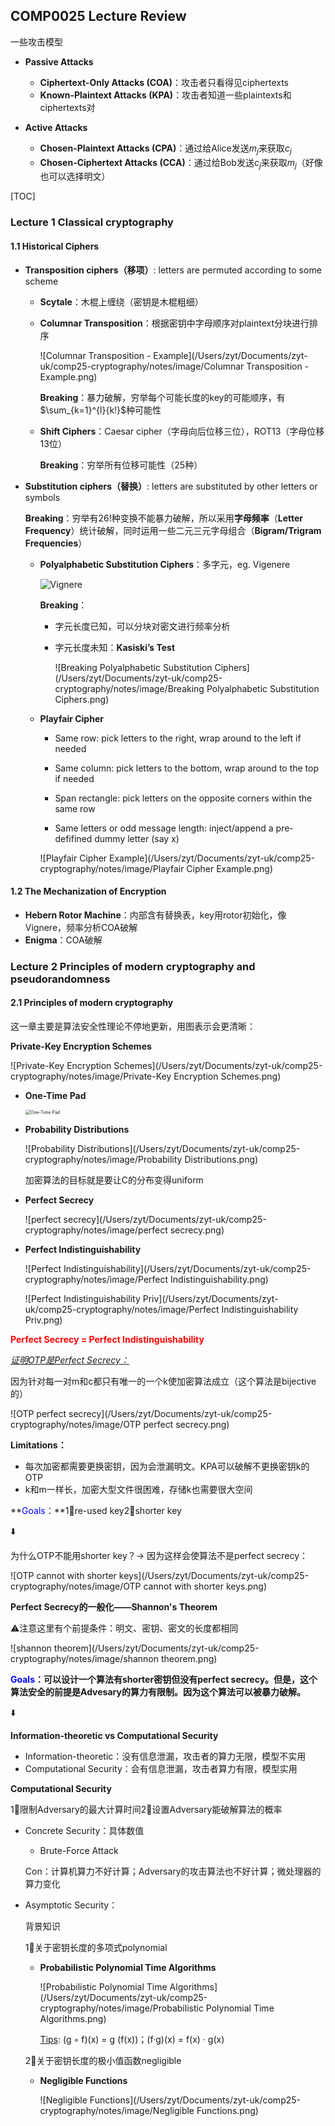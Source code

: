 ## COMP0025 Lecture Review

一些攻击模型

* **Passive Attacks**
  * **Ciphertext-Only Attacks (COA)**：攻击者只看得见ciphertexts
  * **Known-Plaintext Attacks (KPA)**：攻击者知道一些plaintexts和ciphertexts对

* **Active Attacks**
  * **Chosen-Plaintext Attacks (CPA)**：通过给Alice发送$m_j$来获取$c_j$
  * **Chosen-Ciphertext Attacks (CCA)**：通过给Bob发送$c_j$来获取$m_j$（好像也可以选择明文）

[TOC]


### Lecture 1 Classical cryptography

#### 1.1 Historical Ciphers

* **Transposition ciphers（移项）**: letters are permuted according to some scheme

  * **Scytale**：木棍上缠绕（密钥是木棍粗细）

  * **Columnar Transposition**：根据密钥中字母顺序对plaintext分块进行排序

    ![Columnar Transposition - Example](/Users/zyt/Documents/zyt-uk/comp25-cryptography/notes/image/Columnar Transposition - Example.png)

    **Breaking**：暴力破解，穷举每个可能长度的key的可能顺序，有$\sum_{k=1}^{l}{k!}$种可能性

  * **Shift Ciphers**：Caesar cipher（字母向后位移三位），ROT13（字母位移13位）

    **Breaking**：穷举所有位移可能性（25种）

* **Substitution ciphers（替换）**: letters are substituted by other letters or symbols

  **Breaking**：穷举有$26!$种变换不能暴力破解，所以采用**字母频率**（**Letter Frequency**）统计破解，同时运用一些二元三元字母组合（**Bigram/Trigram Frequencies**）

  * **Polyalphabetic Substitution Ciphers**：多字元，eg. Vigenere

    ![Vignere](/Users/zyt/Documents/zyt-uk/comp25-cryptography/notes/image/Vignere.png)

    **Breaking**：

    * 字元长度已知，可以分块对密文进行频率分析

    * 字元长度未知：**Kasiski’s Test**

      ![Breaking Polyalphabetic Substitution Ciphers](/Users/zyt/Documents/zyt-uk/comp25-cryptography/notes/image/Breaking Polyalphabetic Substitution Ciphers.png)

  * **Playfair Cipher**

    * Same row: pick letters to the right, wrap around to the left if needed

    * Same column: pick letters to the bottom, wrap around to the top if needed

    * Span rectangle: pick letters on the opposite corners within the same row

    * Same letters or odd message length: inject/append a pre-defifined dummy letter (say x)

    ![Playfair Cipher Example](/Users/zyt/Documents/zyt-uk/comp25-cryptography/notes/image/Playfair Cipher Example.png)

#### 1.2 The Mechanization of Encryption

* **Hebern Rotor Machine**：内部含有替换表，key用rotor初始化，像Vignere，频率分析COA破解
* **Enigma**：COA破解



### Lecture 2 Principles of modern cryptography and pseudorandomness

#### 2.1 Principles of modern cryptography

这一章主要是算法安全性理论不停地更新，用图表示会更清晰：



**Private-Key Encryption Schemes**

![Private-Key Encryption Schemes](/Users/zyt/Documents/zyt-uk/comp25-cryptography/notes/image/Private-Key Encryption Schemes.png)

* **One-Time Pad**

  <img src="/Users/zyt/Documents/zyt-uk/comp25-cryptography/notes/image/One-Time Pad.png" alt="One-Time Pad" style="zoom:50%;" />

* **Probability Distributions**

  ![Probability Distributions](/Users/zyt/Documents/zyt-uk/comp25-cryptography/notes/image/Probability Distributions.png)

  加密算法的目标就是要让C的分布变得uniform

* **Perfect Secrecy**

  ![perfect secrecy](/Users/zyt/Documents/zyt-uk/comp25-cryptography/notes/image/perfect secrecy.png)

* **Perfect Indistinguishability**

  ![Perfect Indistinguishability](/Users/zyt/Documents/zyt-uk/comp25-cryptography/notes/image/Perfect Indistinguishability.png)

  ![Perfect Indistinguishability Priv](/Users/zyt/Documents/zyt-uk/comp25-cryptography/notes/image/Perfect Indistinguishability Priv.png)

**<span style='color:red;'>Perfect Secrecy = Perfect Indistinguishability</span>**

*<u>证明OTP是Perfect Secrecy：</u>*

因为针对每一对m和c都只有唯一的一个k使加密算法成立（这个算法是bijective的）

![OTP perfect secrecy](/Users/zyt/Documents/zyt-uk/comp25-cryptography/notes/image/OTP perfect secrecy.png)

**Limitations：**

* 每次加密都需要更换密钥，因为会泄漏明文。KPA可以破解不更换密钥k的OTP
* k和m一样长，加密大型文件很困难，存储k也需要很大空间

**<span style='color:blue;'>Goals</span>：**1⃣️re-used key2⃣️shorter key

⬇️

为什么OTP不能用shorter key？$\rightarrow$ 因为这样会使算法不是perfect secrecy：

![OTP cannot with shorter keys](/Users/zyt/Documents/zyt-uk/comp25-cryptography/notes/image/OTP cannot with shorter keys.png)

**Perfect Secrecy的一般化——Shannon's Theorem**

⚠️注意这里有个前提条件：明文、密钥、密文的长度都相同

![shannon theorem](/Users/zyt/Documents/zyt-uk/comp25-cryptography/notes/image/shannon theorem.png)

**<span style='color:blue;'>Goals</span>：可以设计一个算法有shorter密钥但没有perfect secrecy。但是，这个算法安全的前提是Advesary的算力有限制。因为这个算法可以被暴力破解。**

⬇️

**Information-theoretic vs Computational Security**

* Information-theoretic：没有信息泄漏，攻击者的算力无限，模型不实用
* Computational Security：会有信息泄漏，攻击者算力有限，模型实用

**Computational Security**

1⃣️限制Adversary的最大计算时间2⃣️设置Adversary能破解算法的概率

* Concrete Security：具体数值

  * Brute-Force Attack

  Con：计算机算力不好计算；Adversary的攻击算法也不好计算；微处理器的算力变化

* Asymptotic Security：

  背景知识

  1⃣️关于密钥长度的多项式polynomial

  * **Probabilistic Polynomial Time Algorithms**

    ![Probabilistic Polynomial Time Algorithms](/Users/zyt/Documents/zyt-uk/comp25-cryptography/notes/image/Probabilistic Polynomial Time Algorithms.png)

    <u>Tips</u>:   (g ◦ f)(x) = g (f(x))；(f·g)(x) = f(x) · g(x)

  2⃣️关于密钥长度的极小值函数negligible

  * **Negligible Functions**

    ![Negligible Functions](/Users/zyt/Documents/zyt-uk/comp25-cryptography/notes/image/Negligible Functions.png)
